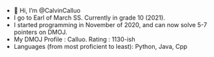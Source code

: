 - 👋 Hi, I’m @CalvinCalluo
- I go to Earl of March SS. Currently in grade 10 (2021).
- I started programming in November of 2020, and can now solve 5-7 pointers on DMOJ. 
- My DMOJ Profile : Calluo. Rating : 1130-ish
- Languages (from most proficient to least): Python, Java, Cpp 
